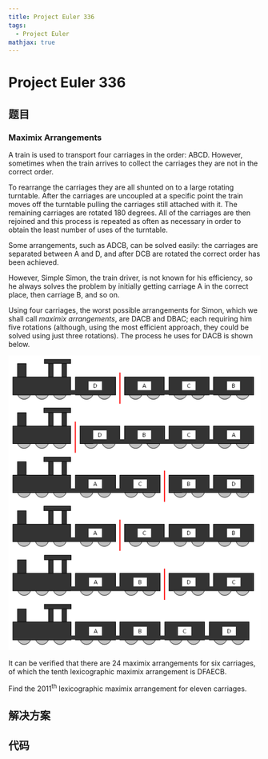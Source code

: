 ```yaml
---
title: Project Euler 336
tags:
  - Project Euler
mathjax: true
---
```

<escape><!-- more --></escape>
    
# Project Euler 336
## 题目
### Maximix Arrangements


A train is used to transport four carriages in the order: ABCD. However, sometimes when the train arrives to collect the carriages they are not in the correct order. 

To rearrange the carriages they are all shunted on to a large rotating turntable. After the carriages are uncoupled at a specific point the train moves off the turntable pulling the carriages still attached with it. The remaining carriages are rotated 180 degrees. All of the carriages are then rejoined and this process is repeated as often as necessary in order to obtain the least number of uses of the turntable.

Some arrangements, such as ADCB, can be solved easily: the carriages are separated between A and D, and after DCB are rotated the correct order has been achieved.

However, Simple Simon, the train driver, is not known for his efficiency, so he always solves the problem by initially getting carriage A in the correct place, then carriage B, and so on.

Using four carriages, the worst possible arrangements for Simon, which we shall call *maximix arrangements*, are DACB and DBAC; each requiring him five rotations (although, using the most efficient approach, they could be solved using just three rotations). The process he uses for DACB is shown below.

![](../images/p336_maximix.gif)

It can be verified that there are $24$ maximix arrangements for six carriages, of which the tenth lexicographic maximix arrangement is DFAECB.

Find the $2011^{\text{th}}$ lexicographic maximix arrangement for eleven carriages.



## 解决方案


## 代码


